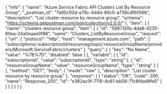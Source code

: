 {
  "info": {
    "name": "Azure Service Fabric API Clusters List By Resource Group",
    "_postman_id": "7a95c92d-a79c-4d4d-89c0-a739cdf6056b",
    "description": "List cluster resource by resource group",
    "schema": "https://schema.getpostman.com/json/collection/v2.0.0/"
  },
  "item": [
    {
      "name": "clusters resource group",
      "item": [
        {
          "id": "589730fa-4da8-4235-80ea-24a0eaae0f88",
          "name": "Clusters_ListByResourceGroup",
          "request": {
            "url": {
              "protocol": "http",
              "host": "management.azure.com",
              "path": [
                "subscriptions/:subscriptionId/resourcegroups/:resourceGroupName/providers/Microsoft.ServiceFabric/clusters"
              ],
              "query": [
                {
                  "key": "No Name",
                  "value": "%7B%7D",
                  "disabled": false
                }
              ],
              "variable": [
                {
                  "id": "subscriptionId",
                  "value": "subscriptionId",
                  "type": "string"
                },
                {
                  "id": "resourceGroupName",
                  "value": "resourceGroupName",
                  "type": "string"
                }
              ]
            },
            "method": "GET",
            "body": {
              "mode": "raw"
            },
            "description": "List cluster resource by resource group"
          },
          "response": [
            {
              "status": "OK",
              "code": 200,
              "name": "Response_200",
              "id": "e382ac0f-7118-4c61-bb08-71c8f4ad8fe5"
            }
          ]
        }
      ]
    }
  ]
}